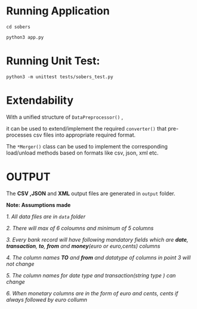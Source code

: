 # Running Application

`cd sobers`

`python3 app.py`

# Running Unit Test:

`python3 -m unittest tests/sobers_test.py`

# **Extendability**

With a unified structure of  `DataPreprocessor()` ,

it can be used to extend/implement the required `converter()` that pre-processes csv files into appropriate 
required format. 

The `*Merger()` class can be used to implement the corresponding load/unload methods 
based on formats like csv, json, xml etc.


# OUTPUT

The **CSV ,JSON** and **XML** output files are generated in `output` folder.


**Note: Assumptions made**

_1. All data files are in `data` folder_

_2. There will max of 6 coloumns and minimum of 5 columns_

_3. Every bank record will have following mandatory fields which are 
**date**, **transaction**, **to**, **from**  and **money**(euro or euro,cents) columns_

_4. The column names **TO** and **from** and datatype of columns in point 3 will not change_

_5. The column names for date type and transaction(string type ) can change_

_6. When monetary columns are in the form of euro and cents, cents if always followed by euro collumn_ 
